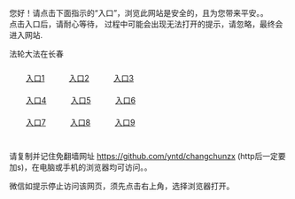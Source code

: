 您好！请点击下面指示的“入口”，浏览此网站是安全的，且为您带来平安。。 <br/>
点击入口后，请耐心等待， 过程中可能会出现无法打开的提示，请忽略，最终会进入网站. </br>

法轮大法在长春<br/>
<div style="padding:10px"><a style="margin:20px" target="_blank" href="https://d228i60d49hmyp.cloudfront.net/2Qpsp?regqgcbn" id="ccLink1" rel="nofollow">入口1</a> <a target="_blank" style="margin:20px" href="https://d1mz3ra6xi67s7.cloudfront.net/2Qpsp?limxgu" id="ccLink2" rel="nofollow">入口2</a> <a style="margin:20px" target="_blank" href="https://d3qlvix0fdo75i.cloudfront.net/2Qpsp?ahrrwns" id="ccLink3" rel="nofollow">入口3</a></div>

<div style="padding:10px" ><a style="margin:20px" target="_blank" href="https://d228i60d49hmyp.cloudfront.net/2Qpsp?regqgcbn" id="ccLink4" rel="nofollow">入口4</a> <a style="margin:20px" href="https://d1mz3ra6xi67s7.cloudfront.net/2Qpsp?limxgu" target="_blank" id="ccLink5" rel="nofollow">入口5</a> <a style="margin:20px" href="https://d3qlvix0fdo75i.cloudfront.net/2Qpsp?ahrrwns" target="_blank" id="ccLink6" rel="nofollow">入口6</a></div>

<div style="padding:10px"><a style="margin:20px" target="_blank" href="https://d228i60d49hmyp.cloudfront.net/2Qpsp?regqgcbn" id="ccLink7" rel="nofollow">入口7</a> <a style="margin:20px" href="https://d1mz3ra6xi67s7.cloudfront.net/2Qpsp?limxgu" target="_blank" id="ccLink8" rel="nofollow">入口8</a> <a style="margin:20px" target="_blank" href="https://d3qlvix0fdo75i.cloudfront.net/2Qpsp?ahrrwns" id="ccLink9" rel="nofollow">入口9</a></div>

<br/>



请复制并记住免翻墙网址 https://github.com/yntd/changchunzx (http后一定要加s)，在电脑或手机的浏览器均可访问。。<br/>

微信如提示停止访问该网页，须先点击右上角，选择浏览器打开。

